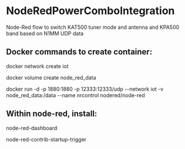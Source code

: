 # NodeRedPowerComboIntegration
Node-Red flow to switch KAT500 tuner mode and antenna and KPA500 band based on N1MM UDP data

## Docker commands to create container:

docker network create iot

docker volume create node_red_data

docker run -d -p 1880:1880 -p 12333:12333/udp --network iot -v node_red_data:/data --name nrcontrol nodered/node-red


## Within node-red, install:
node-red-dashboard

node-red-contrib-startup-trigger
